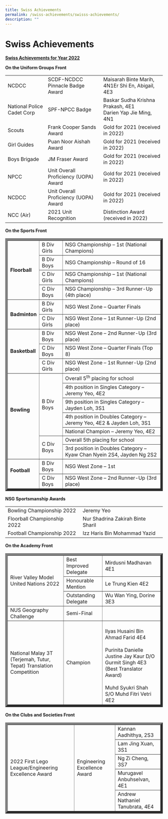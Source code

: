 ```yaml
---
title: Swiss Achievements
permalink: /swiss-achievements/swisss-achievements/
description: ""
---
```

# **Swiss Achievements**

<b><u>Swiss Achievements for Year 2022</u></b>

**On the Uniform Groups Front**

|                            |                                       |                                                               |
|----------------------------|---------------------------------------|---------------------------------------------------------------|
| NCDCC                      | SCDF-NCDCC Pinnacle Badge Award       | Maisarah Binte Marih,  4N1Er Shi En, Abigail,  4E3            |
| National Police Cadet Corp | SPF-NPCC Badge                        | Baskar Sudha Krishna Prakash, 4E1<br>Darien Yap Jie Ming, 4N1 |
| Scouts                     | Frank Cooper Sands Award              | Gold for 2021 (received in 2022)                              |
| Girl Guides                | Puan Noor Aishah Award                | Gold for 2021 (received in 2022)                              |
| Boys Brigade               | JM Fraser Award                       | Gold for 2021 (received in 2022)                              |
| NPCC                       | Unit Overall Proficiency (UOPA) Award | Gold for 2021 (received in 2022)                              |
| NCDCC                      | Unit Overall Proficiency (UOPA) Award | Gold for 2021 (received in 2022)                              |
| NCC (Air)                  | 2021 Unit Recognition                 | Distinction Award (received in 2022)                          |


**On the Sports Front**

<table border="7">
<tbody>
<tr>
<td rowspan="4"><strong>Floorball&nbsp;</strong> </td>
<td>B Div Girls</td>
<td>NSG Championship &ndash; 1st (National Champions)</td>
</tr>
<tr>
<td>B Div Boys</td>
<td>NSG Championship &ndash; Round of 16</td>
</tr>
<tr>
<td>C Div Girls&nbsp;</td>
<td>NSG Championship &ndash; 1st (National Champions)</td>
</tr>
<tr>
<td>C Div Boys</td>
<td>NSG Championship &ndash; 3rd Runner-Up (4th place)</td>
</tr>
<tr>
<td rowspan="2"><strong>Badminton</strong></td>
<td>B Div Girls</td>
<td>NSG West Zone &ndash; Quarter Finals&nbsp;</td>
</tr>
<tr>
<td>C Div Girls</td>
<td>NSG West Zone &ndash; 1st Runner-Up (2nd place)</td>
</tr>
<tr>
<td rowspan="3"><strong>Basketball</strong></td>
<td>B Div Boys</td>
<td>NSG West Zone &ndash; 2nd Runner-Up (3rd place)</td>
</tr>
<tr>
<td>C Div Boys</td>
<td>NSG West Zone &ndash; Quarter Finals (Top 8)</td>
</tr>
<tr>
<td>C Div Girls</td>
<td>NSG West Zone &ndash; 1st Runner-Up (2nd place)</td>
</tr>
<tr>
<td rowspan="7"><strong><br /></strong><strong><br /></strong><strong>Bowling</strong> <br /><strong><br /></strong><strong><br /></strong><br /><strong><br /></strong></td>
<td rowspan="5">B Div Boys</td>
<td>Overall 5<sup>th</sup>&nbsp;placing for school</td>
</tr>
<tr>
<td>4th position in Singles Category &ndash; Jeremy Yeo, 4E2</td>
</tr>
<tr>
<td>9th position in Singles Category &ndash; Jayden Loh, 3S1</td>
</tr>
<tr>
<td>4th position in Doubles Category &ndash; Jeremy Yeo, 4E2 &amp; Jayden Loh, 3S1</td>
</tr>
<tr>
<td>National Champion &ndash; Jeremy Yeo, 4E2</td>
</tr>
<tr>
<td rowspan="2">C Div Boys</td>
<td>Overall 5th placing for school</td>
</tr>
<tr>
<td>3rd position in Doubles Category &ndash; Kyaw Chan Nyein 2S4, Jayden Ng 2S2</td>
</tr>
<tr>
<td rowspan="2"><strong>Football<br /></strong><strong><br /></strong></td>
<td>B Div Boys</td>
<td>NSG West Zone &ndash; 1st</td>
</tr>
<tr>
<td>C Div Boys</td>
<td>NSG West Zone &ndash; 2nd Runner-Up (3rd place)</td>
</tr>
</tbody>
</table>

**NSG Sportsmanship Awards**

|                             |                                   |
|-----------------------------|-----------------------------------|
| Bowling Championship 2022   | Jeremy Yeo                        |
| Floorball Championship 2022 | Nur Shadrina Zakirah Binte Sharil |
| Football Championship 2022  | Izz Haris Bin Mohammad Yazid      |

**On the Academy Front**


<div>
<table border="7">
<tbody>
<tr>
<td rowspan="3">River Valley Model United Nations 2022</td>
<td>Best Improved Delegate</td>
<td>Mirdusni Madhavan 4E1</td>
</tr>
<tr>
<td>Honourable Mention</td>
<td>Le Trung Kien 4E2</td>
</tr>
<tr>
<td>Outstanding Delegate</td>
<td>Wu Wan Ying, Dorine 3E3</td>
</tr>
<tr>
<td>NUS Geography Challenge</td>
<td>Semi-Final</td>
	<td></td>
</tr>
<tr>
<td>
<p>National Malay 3T (Terjemah, Tutur, Tepat) Translation Competition</p>
</td>
<td>Champion</td>
<td>
<br>Ilyas Husaini Bin Ahmad Farid 4E4<br><br>Purinita Danielle Justine Jay Kaur D/O Gurmit Singh 4E3 (Best Translator Award)<br><br>Muhd Syukri Shah S/O Muhd Fitri Vetri 4E2
</td>
</tr>
</tbody>
</table>
</div>

**On the Clubs and Societies Front**

<div>
<table border="7">
<tbody>
<tr>
<td rowspan="5">2022 First Lego League/Engineering Excellence Award</td>
<td rowspan="5">Engineering Excellence Award</td>
<td>Kannan Aadhithya, 2S3</td>
</tr>
<tr>
<td>Lam Jing Xuan, 3S1</td>
</tr>
<tr>
<td>Ng Zi Cheng, 3S7</td>
</tr>
<tr>
<td>Murugavel Anbuhselvan, 4E1</td>
</tr>
<tr>
<td>Andrew Nathaniel Tanubrata, 4E4</td>
</tr>
</tbody>
</table>
</div>
